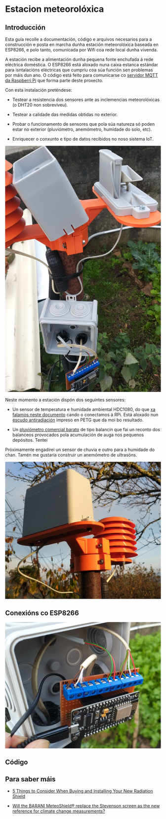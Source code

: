 # Estacion meteorolóxica

## Introducción

Esta guía recolle a documentación, código e arquivos necesarios para a construcción e posta en marcha dunha estación meteorolóxica baseada en ESP8266, e polo tanto, comunicada por Wifi coa rede local dunha vivenda.

A estación recibe a alimentación dunha pequena fonte enchufada á rede eléctrica doméstica. O ESP8266 está aloxado nuna caixa estanca estándar para isntalacións eléctricas que cumpriu coa súa función sen problemas por máis dun ano. O código está feito para comunicarse co [servidor MQTT da Raspberri Pi]() que forma parte deste proxecto.


Con esta instalación preténdese:

+ Testear a resistencia dos sensores ante as inclemencias meteorolóxicas (o DHT20 non sobreviveu).

+ Testear a calidade das medidas obtidas no exterior.

+ Probar o funcionamento de sensores que pola súa natureza só poden estar no exterior (pluviómetro, anemómetro, humidade do solo, etc).

+ Enriquecer o conxunto e tipo de datos recibidos no noso sistema IoT.

![documentacion/imaxes/estacion-cableado.jpg](documentacion/imaxes/estacion-cableado.jpg)

Neste momento a estación dispón dos seguintes sensores:

+ Un sensor de temperatura e humidade ambiental HDC1080, do que [xa falamos neste documento]() cando o conectamos á RPi. Está aloxado nun [escudo antiradiación](https://www.thingiverse.com/thing:1067700) impreso en PETG que da moi bo resultado.

+ Un [pluviómetro comercial barato](https://es.aliexpress.com/wholesale?catId=0&initiative_id=SB_20210724080447&SearchText=WH-SP-RG) de tipo balancín que fai un reconto dos balanceos provocados pola acumulación de auga nos pequenos depósitos. Tentei

Próximamente engadirei un sensor de chuvia e outro para a humidade do chan. Tamén me gustaría construir un anemómetro de ultrasóns.

![documentacion/imaxes/estacion-pluviometro.jpg](documentacion/imaxes/estacion-pluviometro.jpg)

## Conexións co ESP8266

![documentacion/imaxes/estacion-escudo.jpg](documentacion/imaxes/estacion-escudo.jpg)

## Código



## Para saber máis

+ [5 Things to Consider When Buying and Installing Your New Radiation Shield](https://blog.weathercloud.net/tips-tricks/2016/02/5-things-to-consider-when-buying-and-installing-your-new-radiation-shield/)

+ [Will the BARANI MeteoShield® replace the Stevenson screen as the new reference for climate change measurements?](https://www.baranidesign.com/news-innovations-blog/2018/5/11/what-is-real-air-temperature-and-how-to-measure-it)
